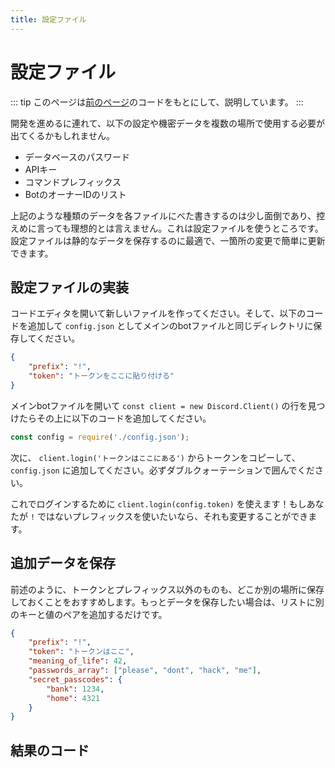 ```yaml
---
title: 設定ファイル
---
```


<!--
# Configuration files
-->

# 設定ファイル


<!--
::: tip
This page is a follow-up and bases its code off of [the previous page](/creating-your-bot/).
:::
-->

::: tip このページは[前のページ](/creating-your-bot/)のコードをもとにして、説明しています。 :::


<!--
As you get deeper into development, you may need to interact with sensitive data or data that gets used in multiple locations, such as:
-->

開発を進めるに連れて、以下の設定や機密データを複数の場所で使用する必要が出てくるかもしれません。


<!--
* Database passwords
* API keys
* Command prefix(es)
* A list of bot owner IDs
-->

* データベースのパスワード
* APIキー
* コマンドプレフィックス
* BotのオーナーIDのリスト


<!--
Having that kind of data hard-coded in each of your files can be a bit bothersome and is less than ideal, to say the least. This is where configuration files come in - they're great for storing static data that can be easily updated in a single place.
-->

上記のような種類のデータを各ファイルにべた書きするのは少し面倒であり、控えめに言っても理想的とは言えません。これは設定ファイルを使うところです。設定ファイルは静的なデータを保存するのに最適で、一箇所の変更で簡単に更新できます。


<!--
## Implementing your config file
-->

## 設定ファイルの実装


<!--
Go to your code editor and make a new file. Add in the code below and save it as `config.json`, in the same directory as your main bot file.
-->

コードエディタを開いて新しいファイルを作ってください。そして、以下のコードを追加して `config.json` としてメインのbotファイルと同じディレクトリに保存してください。


<!--
```json
{
    "prefix": "!",
    "token": "your-token-goes-here"
}
```
-->

```json
{
    "prefix": "!",
    "token": "トークンをここに貼り付ける"
}
```


<!--
Go back to your main bot file, locate the `const client = new Discord.Client()` line, and add this above it:
-->

メインbotファイルを開いて `const client = new Discord.Client()` の行を見つけたらその上に以下のコードを追加してください。


```js
const config = require('./config.json');
```


<!--
Next, copy your token from the `client.login('your-token-goes-here')` line and paste into the `config.json` file. Make sure to keep it between the double quotes.
-->

次に、 `client.login('トークンはここにある')` からトークンをコピーして、 `config.json` に追加してください。必ずダブルクォーテーションで囲んでください。


<!--
Now you can simply do `client.login(config.token)` to login! If you want to use a different prefix than `!`, you can change that as well.
-->

これでログインするために `client.login(config.token)` を使えます！もしあなたが `!` ではないプレフィックスを使いたいなら、それも変更することができます。


<!--
## Storing additional data
-->

## 追加データを保存


<!--
As previously mentioned, you'll probably want to store more than just your token and prefix at one point or another. If you want to store more data, just add another key/value pair to the list!
-->

前述のように、トークンとプレフィックス以外のものも、どこか別の場所に保存しておくことをおすすめします。もっとデータを保存したい場合は、リストに別のキーと値のペアを追加するだけです。


<!--
```json
{
    "prefix": "!",
    "token": "your-token-goes-here",
    "meaning_of_life": 42,
    "passwords_array": ["please", "dont", "hack", "me"],
    "secret_passcodes": {
        "bank": 1234,
        "home": 4321
    }
}
```
-->

```json
{
    "prefix": "!",
    "token": "トークンはここ",
    "meaning_of_life": 42,
    "passwords_array": ["please", "dont", "hack", "me"],
    "secret_passcodes": {
        "bank": 1234,
        "home": 4321
    }
}
```


<!--
## Resulting code
-->

## 結果のコード

<resulting-code />
